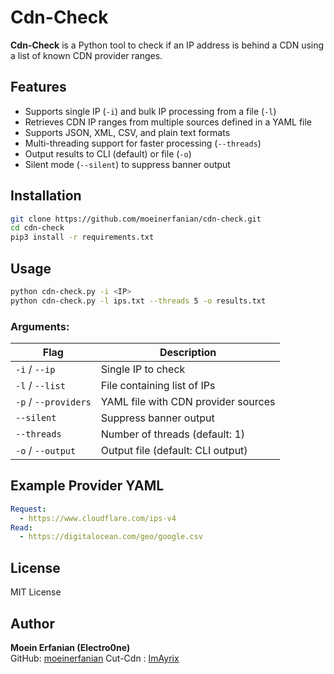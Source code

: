 # Cdn-Check

**Cdn-Check** is a Python tool to check if an IP address is behind a CDN using a list of known CDN provider ranges.

## Features

- Supports single IP (`-i`) and bulk IP processing from a file (`-l`)
- Retrieves CDN IP ranges from multiple sources defined in a YAML file
- Supports JSON, XML, CSV, and plain text formats
- Multi-threading support for faster processing (`--threads`)
- Output results to CLI (default) or file (`-o`)
- Silent mode (`--silent`) to suppress banner output

## Installation

```bash
git clone https://github.com/moeinerfanian/cdn-check.git
cd cdn-check
pip3 install -r requirements.txt
```

## Usage

```bash
python cdn-check.py -i <IP> 
python cdn-check.py -l ips.txt --threads 5 -o results.txt
```

### Arguments:

| Flag          | Description |
|--------------|-------------|
| `-i` / `--ip` | Single IP to check |
| `-l` / `--list` | File containing list of IPs |
| `-p` / `--providers` | YAML file with CDN provider sources |
| `--silent` | Suppress banner output |
| `--threads` | Number of threads (default: 1) |
| `-o` / `--output` | Output file (default: CLI output) |

## Example Provider YAML

```yaml
Request:
  - https://www.cloudflare.com/ips-v4
Read:
  - https://digitalocean.com/geo/google.csv
```

## License
MIT License

## Author
**Moein Erfanian (Electro0ne)**  
GitHub: [moeinerfanian](https://github.com/moeinerfanian)
Cut-Cdn : [ImAyrix](https://github.com/ImAyrix/cut-cdn/)
